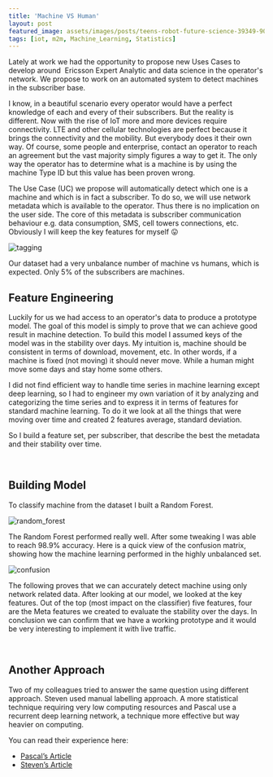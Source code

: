 ```yaml
---
title: 'Machine VS Human'
layout: post
featured_image: assets/images/posts/teens-robot-future-science-39349-900x515.jpeg
tags: [iot, m2m, Machine_Learning, Statistics]
---
```

Lately at work we had the opportunity to propose new Uses Cases to develop around  Ericsson Expert Analytic and data science in the operator's network. We propose to work on an automated system to detect machines in the subscriber base.

<!--more-->

I know, in a beautiful scenario every operator would have a perfect knowledge of each and every of their subscribers. But the reality is different. Now with the rise of IoT more and more devices require connectivity. LTE and other cellular technologies are perfect because it brings the connectivity and the mobility. But everybody does it their own way. Of course, some people and enterprise, contact an operator to reach an agreement but the vast majority simply figures a way to get it. The only way the operator has to determine what is a machine is by using the machine Type ID but this value has been proven wrong.

The Use Case (UC) we propose will automatically detect which one is a machine and which is in fact a subscriber. To do so, we will use network metadata which is available to the operator. Thus there is no implication on the user side. The core of this metadata is subscriber communication behaviour e.g. data consumption, SMS, cell towers connections, etc. Obviously I will keep the key features for myself 😛

![tagging](assets/images/wp-content/uploads/2017/09/Tagging.png#small)

Our dataset had a very unbalance number of machine vs humans, which is expected. Only 5% of the subscribers are machines.

## Feature Engineering

Luckily for us we had access to an operator's data to produce a prototype model. The goal of this model is simply to prove that we can achieve good result in machine detection. To build this model I assumed keys of the model was in the stability over days. My intuition is, machine should be consistent in terms of download, movement, etc. In other words, if a machine is fixed (not moving) it should never move. While a human might move some days and stay home some others.

I did not find efficient way to handle time series in machine learning except deep learning, so I had to engineer my own variation of it by analyzing and categorizing the time series and to express it in terms of features for standard machine learning. To do it we look at all the things that were moving over time and created 2 features average, standard deviation.

So I build a feature set, per subscriber, that describe the best the metadata and their stability over time.

&nbsp;

## Building Model

To classify machine from the dataset I built a Random Forest.

![random_forest](assets/images/wp-content/uploads/2017/09/randomForest.png#small)

The Random Forest performed really well. After some tweaking I was able to reach 98.9% accuracy. Here is a quick view of the confusion matrix, showing how the machine learning performed in the highly unbalanced set.

![confusion](assets/images/wp-content/uploads/2017/09/confusion.png)

The following proves that we can accurately detect machine using only network related data. After looking at our model, we looked at the key features. Out of the top (most impact on the classifier) five features, four are the Meta features we created to evaluate the stability over the days. In conclusion we can confirm that we have a working prototype and it would be very interesting to implement it with live traffic.

&nbsp;

## Another Approach

Two of my colleagues tried to answer the same question using different approach. Steven used manual labelling approach. A more statistical technique requiring very low computing resources and Pascal use a recurrent deep learning network, a technique more effective but way heavier on computing.

You can read their experience here:

* [Pascal&#8217;s Article](https://thelonenutblog.wordpress.com/2017/09/29/a-battle-between-man-and-machine/)
* [Steven&#8217;s Article](https://beyondthetechhype.blog/2017/10/20/data-examination-and-home-made-classifiers/)
